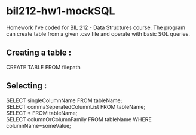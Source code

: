 # bil212-hw1-mockSQL
 Homework I've coded for BIL 212 - Data Structures course.
 The program can create table from a given .csv file and operate with basic SQL queries.
 
## Creating a table : 
 CREATE TABLE FROM filepath
## Selecting : 
   SELECT singleColumnName FROM tableName; <br>
   SELECT commaSeperatedColumnList FROM tableName; <br>
   SELECT * FROM tableName; <br>
   SELECT columnOrColumnFamily FROM tableName WHERE columnName=someValue;
